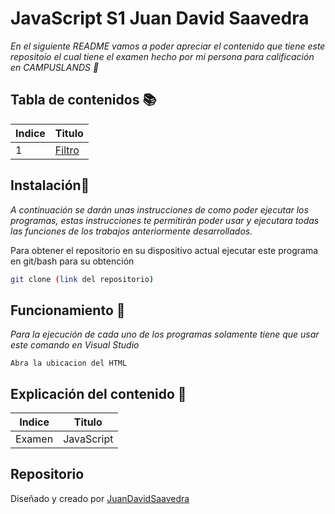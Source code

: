 # JavaScript S1 Juan David Saavedra
_En el siguiente README vamos a poder apreciar el contenido que tiene este repositoio el cual tiene el examen hecho por mi persona para calificación en CAMPUSLANDS 🚀_

## Tabla de contenidos 📚
| Indice | Titulo  | 
|--|--|
| 1 | [Filtro](https://github.com/wilskirby/Filtro_JS_SaavedraJuan) | 

## Instalación🚀
_A continuación se darán unas instrucciones de como poder ejecutar los programas, estas instrucciones te permitirán poder usar y ejecutara todas las funciones de los trabajos anteriormente desarrollados._

Para obtener el repositorio en su dispositivo actual ejecutar este programa en git/bash para su obtención
```bash
git clone (link del repositorio)
```

## Funcionamiento 🔧

_Para la ejecución de cada uno de los programas solamente tiene que usar este comando en Visual Studio_

```
Abra la ubicacion del HTML
```
##  Explicación del contenido 🧠

| Indice | Titulo  |
|--|--|
|Examen|JavaScript

## Repositorio
Diseñado y creado por [JuanDavidSaavedra](https://github.com/wilskirby)
